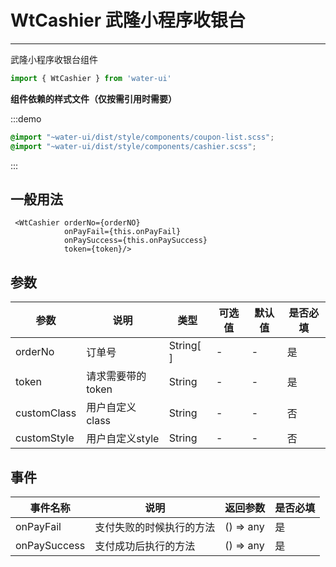 # WtCashier 武隆小程序收银台

---
武隆小程序收银台组件

```js
import { WtCashier } from 'water-ui'
```

**组件依赖的样式文件（仅按需引用时需要）**

:::demo

```scss
@import "~water-ui/dist/style/components/coupon-list.scss";
@import "~water-ui/dist/style/components/cashier.scss";
```

:::

## 一般用法

```
 <WtCashier orderNo={orderNO}
            onPayFail={this.onPayFail}
            onPaySuccess={this.onPaySuccess}
            token={token}/>
```

## 参数

| 参数         | 说明     | 类型    | 可选值      | 默认值   | 是否必填 |
| ----------  | ------ | -------| ---------- | -------- |-----|
| orderNo     | 订单号 | String[ ]  | - | - |是|
| token       | 请求需要带的token | String  | - | - | 是 |
| customClass       | 用户自定义class| String  | - | - | 否 |
| customStyle       | 用户自定义style| String  | - | - | 否 |

## 事件

| 事件名称 | 说明          | 返回参数  |  是否必填 |
|---------- |-------------- |---------- | ---- |
| onPayFail   | 支付失败的时候执行的方法| () => any  | 是 |
| onPaySuccess| 支付成功后执行的方法| () => any  | 是 |
